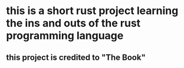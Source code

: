 # this is a short rust project learning the ins and outs of the rust programming language

## this project is credited to "The Book" 